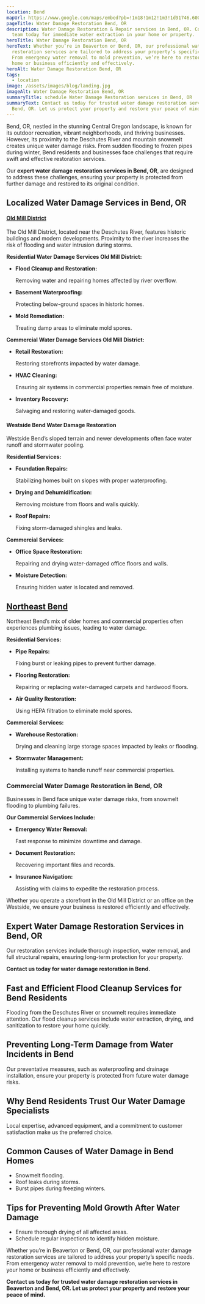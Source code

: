 ```yaml
---
location: Bend
mapUrl: https://www.google.com/maps/embed?pb=!1m18!1m12!1m3!1d91746.6002123205!2d-121.47036286597479!3d44.06103070384795!2m3!1f0!2f0!3f0!3m2!1i1024!2i768!4f13.1!3m3!1m2!1s0x54b8c0ffa5d3d251%3A0x1088e7acc720d1b4!2sBend%2C%20OR!5e0!3m2!1sen!2sus!4v1735053264041!5m2!1sen!2sus
pageTitle: Water Damage Restoration Bend, OR
description: Water Damage Restoration & Repair services in Bend, OR. Contact our
  team today for immediate water extraction in your home or property.
heroTitle: Water Damage Restoration Bend, OR
heroText: Whether you’re in Beaverton or Bend, OR, our professional water damage
  restoration services are tailored to address your property’s specific needs.
  From emergency water removal to mold prevention, we’re here to restore your
  home or business efficiently and effectively.
heroAlt: Water Damage Restoration Bend, OR
tags:
  - location
image: /assets/images/blog/landing.jpg
imageAlt: Water Damage Restoration Bend, OR
summaryTitle: schedule Water Damage Restoration services in Bend, OR
summaryText: Contact us today for trusted water damage restoration services in
  Bend, OR. Let us protect your property and restore your peace of mind.
---
```

Bend, OR, nestled in the stunning Central Oregon landscape, is known for its outdoor recreation, vibrant neighborhoods, and thriving businesses. However, its proximity to the Deschutes River and mountain snowmelt creates unique water damage risks. From sudden flooding to frozen pipes during winter, Bend residents and businesses face challenges that require swift and effective restoration services.

Our **expert water damage restoration services in Bend, OR**, are designed to address these challenges, ensuring your property is protected from further damage and restored to its original condition.

## **Localized Water Damage Services in Bend, OR**

#### **[Old Mill District](https://maps.app.goo.gl/9JXr4PTHCixHD7cx5)**

The Old Mill District, located near the Deschutes River, features historic buildings and modern developments. Proximity to the river increases the risk of flooding and water intrusion during storms.

**Residential Water Damage Services Old Mill District:**

* **Flood Cleanup and Restoration:**

   Removing water and repairing homes affected by river overflow.
* **Basement Waterproofing:**

   Protecting below-ground spaces in historic homes.
* **Mold Remediation:**

   Treating damp areas to eliminate mold spores.

**Commercial Water Damage Services Old Mill District:**

* **Retail Restoration:**

   Restoring storefronts impacted by water damage.
* **HVAC Cleaning:**

   Ensuring air systems in commercial properties remain free of moisture.
* **Inventory Recovery:**

   Salvaging and restoring water-damaged goods.

#### **Westside Bend Water Damage Restoration**

Westside Bend’s sloped terrain and newer developments often face water runoff and stormwater pooling.

**Residential Services:**

* **Foundation Repairs:**

   Stabilizing homes built on slopes with proper waterproofing.
* **Drying and Dehumidification:**

   Removing moisture from floors and walls quickly.
* **Roof Repairs:**

   Fixing storm-damaged shingles and leaks.

**Commercial Services:**

* **Office Space Restoration:**

   Repairing and drying water-damaged office floors and walls.
* **Moisture Detection:**

   Ensuring hidden water is located and removed.

## **[Northeast Bend](https://maps.app.goo.gl/zy4GBK9Vv6SCkou7A)**

Northeast Bend’s mix of older homes and commercial properties often experiences plumbing issues, leading to water damage.

**Residential Services:**

* **Pipe Repairs:**

   Fixing burst or leaking pipes to prevent further damage.
* **Flooring Restoration:**

   Repairing or replacing water-damaged carpets and hardwood floors.
* **Air Quality Restoration:**

   Using HEPA filtration to eliminate mold spores.

**Commercial Services:**

* **Warehouse Restoration:**

   Drying and cleaning large storage spaces impacted by leaks or flooding.
* **Stormwater Management:**

   Installing systems to handle runoff near commercial properties.

### **Commercial Water Damage Restoration in Bend, OR**

Businesses in Bend face unique water damage risks, from snowmelt flooding to plumbing failures.

**Our Commercial Services Include:**

* **Emergency Water Removal:**

   Fast response to minimize downtime and damage.
* **Document Restoration:**

   Recovering important files and records.
* **Insurance Navigation:**

   Assisting with claims to expedite the restoration process.

Whether you operate a storefront in the Old Mill District or an office on the Westside, we ensure your business is restored efficiently and effectively.

## **Expert Water Damage Restoration Services in Bend, OR**

Our restoration services include thorough inspection, water removal, and full structural repairs, ensuring long-term protection for your property.

**Contact us today for water damage restoration in Bend.**

## **Fast and Efficient Flood Cleanup Services for Bend Residents**

Flooding from the Deschutes River or snowmelt requires immediate attention. Our flood cleanup services include water extraction, drying, and sanitization to restore your home quickly.

## **Preventing Long-Term Damage from Water Incidents in Bend**

Our preventative measures, such as waterproofing and drainage installation, ensure your property is protected from future water damage risks.

## **Why Bend Residents Trust Our Water Damage Specialists**

Local expertise, advanced equipment, and a commitment to customer satisfaction make us the preferred choice.

## **Common Causes of Water Damage in Bend Homes**

* Snowmelt flooding.
* Roof leaks during storms.
* Burst pipes during freezing winters.

## **Tips for Preventing Mold Growth After Water Damage**

* Ensure thorough drying of all affected areas.
* Schedule regular inspections to identify hidden moisture.

Whether you’re in Beaverton or Bend, OR, our professional water damage restoration services are tailored to address your property’s specific needs. From emergency water removal to mold prevention, we’re here to restore your home or business efficiently and effectively.

**Contact us today for trusted water damage restoration services in Beaverton and Bend, OR. Let us protect your property and restore your peace of mind.**

